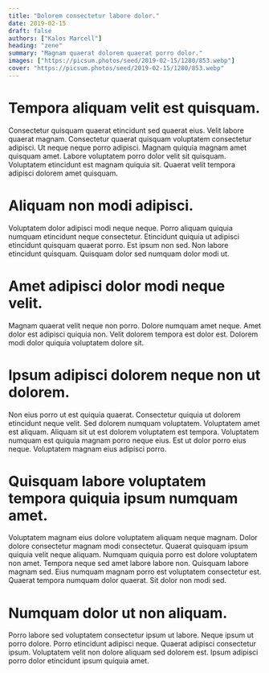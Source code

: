 ```yaml
---
title: "Dolorem consectetur labore dolor."
date: 2019-02-15
draft: false 
authors: ["Kalos Marcell"]
heading: "zene"
summary: "Magnam quaerat dolorem quaerat porro dolor."
images: ["https://picsum.photos/seed/2019-02-15/1280/853.webp"]
cover: "https://picsum.photos/seed/2019-02-15/1280/853.webp"
---
```

# Tempora aliquam velit est quisquam.        
Consectetur quisquam quaerat etincidunt sed quaerat eius. Velit labore quaerat magnam. Consectetur quaerat quisquam voluptatem consectetur adipisci. Ut neque neque porro adipisci. Magnam quiquia magnam amet quisquam amet. Labore voluptatem porro dolor velit sit quisquam. Voluptatem etincidunt est magnam quiquia sit. Quaerat velit tempora adipisci dolorem amet quisquam.

# Aliquam non modi adipisci.        
Voluptatem dolor adipisci modi neque neque. Porro aliquam quiquia numquam etincidunt neque consectetur. Etincidunt quiquia ut adipisci etincidunt quisquam quaerat porro. Est ipsum non sed. Non labore etincidunt quisquam. Quisquam dolor sed numquam dolor modi ut.

# Amet adipisci dolor modi neque velit.        
Magnam quaerat velit neque non porro. Dolore numquam amet neque. Amet dolor est adipisci quiquia non. Velit dolorem tempora est dolor est. Dolorem modi dolor quiquia voluptatem dolore sit.

# Ipsum adipisci dolorem neque non ut dolorem.        
Non eius porro ut est quiquia quaerat. Consectetur quiquia ut dolorem etincidunt neque velit. Sed dolorem numquam voluptatem. Voluptatem amet est aliquam. Aliquam sit ut est dolorem voluptatem est tempora. Voluptatem numquam est quiquia magnam porro neque eius. Est ut dolor porro eius neque. Voluptatem magnam eius adipisci porro.

# Quisquam labore voluptatem tempora quiquia ipsum numquam amet.        
Voluptatem magnam eius dolore voluptatem aliquam neque magnam. Dolor dolore consectetur magnam modi consectetur. Quaerat quisquam ipsum quiquia velit neque aliquam. Numquam quiquia porro est dolore voluptatem non amet. Tempora neque sed amet labore labore non. Quisquam labore magnam sed. Eius numquam magnam porro est voluptatem consectetur est. Quaerat tempora numquam dolor quaerat. Sit dolor non modi sed.

# Numquam dolor ut non aliquam.        
Porro labore sed voluptatem consectetur ipsum ut labore. Neque ipsum ut porro dolore. Porro etincidunt adipisci neque. Quaerat adipisci consectetur ipsum. Voluptatem velit non dolore aliquam sed dolorem est. Ipsum adipisci porro dolor etincidunt ipsum quiquia amet.


